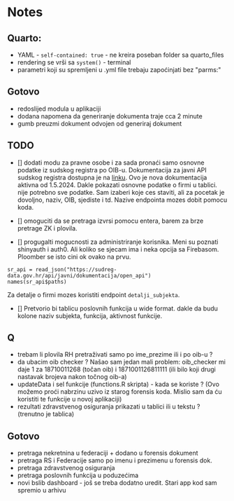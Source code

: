 # Notes

## Quarto:

-   YAML - `self-contained: true` - ne kreira poseban folder sa quarto_files
-   rendering se vrši sa `system()` - terminal
-   parametri koji su spremljeni u .yml file trebaju zapoćinjati bez "parms:"

## Gotovo
- redoslijed modula u aplikaciji
- dodana napomena da generiranje dokumenta traje cca 2 minute
- gumb preuzmi dokument odvojen od generiraj dokument
## TODO

- [] dodati modu za pravne osobe i za sada pronaći samo osnovne podatke iz sudskog registra po OIB-u. Dokumentacija za javni API sudskog registra dostupna je na [linku](https://sudreg-data.gov.hr/ords/r/srn_rep/vanjski-srn-rep/home). Ovo je nova dokumentacija aktivna od 1.5.2024. Dakle pokazati osnovne podatke o firmi u tablici. nije potrebno sve podatke. Sam izaberi koje ces staviti, ali za pocetak je dovoljno, naziv, OIB, sjediste i td. Nazive endpointa mozes dobit pomocu koda.
- [] omoguciti da se pretraga izvrsi pomocu entera, barem za brze pretrage ZK i plovila. 

- [] progugalti mogucnosti za administriranje korisnika. Meni su poznati shinyauth i auth0. Ali koliko se sjecam ima i neka opcija sa Firebasom. Ploomber se isto cini ok ovako na prvu.
 

```{r}
sr_api = read_json("https://sudreg-data.gov.hr/api/javni/dokumentacija/open_api")
names(sr_api$paths)
```
Za detalje o firmi mozes koristiti endpoint `detalji_subjekta`.

- [] Pretvorio bi tablicu poslovnih funkcija u wide format. dakle da budu kolone naziv subjekta, funkcija, aktivnost funkcije.


## Q
- trebam li plovila RH pretraživati samo po ime_prezime ili i po oib-u ?
- da ubacim oib checker ? Našao sam jedan mali problem:
oib_checker mi daje 1 za 18710011268 (točan oib) i 1871001126811111 (ili bilo koji drugi nastavak brojeva nakon točnog oib-a)
-   updateData i sel funkcije (functions.R skripta) - kada se koriste ? (Ovo možemo proći nabrzinu uzivo iz starog forensis koda. Mislio sam da ću koristiti te funkcije u novoj aplikaciji)
- rezultati zdravstvenog osiguranja prikazati u tablici ili u tekstu ? (trenutno je tablica)

## Gotovo
- pretraga nekretnina u federaciji + dodano u forensis dokument
- pretraga RS i Federacije samo po imenu i prezimenu u forensis dok.
- pretraga zdravstvenog osiguranja
- pretraga poslovnih funkcija u poduzećima
- novi bslib dashboard - još se treba dodatno uredit. Stari app kod sam spremio u arhivu
